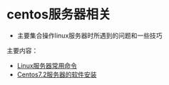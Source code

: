 # centos服务器相关
  * 主要集合操作linux服务器时所遇到的问题和一些技巧

主要内容：
  * [Linux服务器常用命令](centos_server_command.md)
  * [Centos7.2服务器的软件安装](centos_server_installations.md)